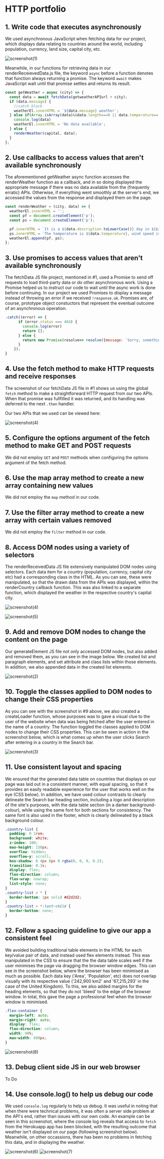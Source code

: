 # HTTP portfolio

## 1. Write code that executes asynchronously

We used asynchronous JavaScript when fetching data for our project, which displays data relating to countries around the world, including population, currency, land size, capital city, etc. 

![screenshot(1)](https://user-images.githubusercontent.com/52511353/205499740-1886ed3e-786b-4b06-bd51-4f887b2dd6d6.png)

Meanwhile, in our functions for retrieving data in our renderReceievedData.js file, the keyword `async` before a function denotes that function always returning a promise. The keyword `await` makes JavaScript wait until that promise settles and returns its result.

```js
const getWeather = async (city) => {
  const data = await fetchData(getweatherAPIurl + city);
  if (data.message) {
    //catch block
    weatherEl.innerHTML = `${data.message} weather`;
  } else if(Array.isArray(data)&&data.length===0 || data.temperature==''){//404
    console.log(data)
    weatherEl.innerHTML = 'No data available';
  } else {
    renderWeather(capital, data);
  }
};
```

## 2. Use callbacks to access values that aren't available synchronously

The aforementioned getWeather async function accesses the renderWeather function as a callback, and in so doing displayed the appropriate message if there was no data available from the (frequently erratic) APIs. Otherwise, if everything went smoothly at the server's end, we accessed the values from the response and displayed them on the page.

```js
const renderWeather = (city, data) => {
  weatherEl.innerHTML = '';
  const pf = document.createElement('p');
  const ps = document.createElement('p');

  pf.innerHTML = `It is a ${data.description.toLowerCase()} day in ${city}.`;
  ps.innerHTML = `The temperature is ${data.temperature}, wind speed is ${data.wind}.`;
  weatherEl.append(pf, ps);
};

```

## 3. Use promises to access values that aren't available synchronously

The fetchData JS file project, mentioned in #1, used a Promise to send off requests to load third-party data or do other asynchronous work. Using a Promise helped us to instruct our code to wait until the async work is done before continuing. In our project we used Promises to display a message instead of throwing an error if we received `!response.ok`. Promises are, of course, prototype object constuctors that represent the eventual outcome of an asynchronous operation.

```js
.catch((error) => {
      if (error.status === 404) {
        console.log(error)
        return [];
      } else {
        return new Promise(resolve=> resolve({message: `Sorry, something went wrong from server side. ${error.message}`}));
      }
    });
}
```

## 4. Use the fetch method to make HTTP requests and receive responses

The screenshot of our fetchData JS file in #1 shows us using the global `fetch` method to make a straightforward HTTP request from our two APIs. When that promise was fullfilled it was returned, and its handling was deferred to the next `.then` handler.

Our two APIs that we used can be viewed here:

![screenshot(4)](https://user-images.githubusercontent.com/52511353/205127525-a301d416-39a1-4209-8b44-e7694aeff487.png)

## 5. Configure the options argument of the fetch method to make GET and POST requests

We did not employ `GET` and `POST` methods when configuring the options argument of the fetch method. 

## 6. Use the map array method to create a new array containing new values

We did not employ the `map` method in our code. 

## 7. Use the filter array method to create a new array with certain values removed

We did not employ the `filter` method in our code. 
 
## 8. Access DOM nodes using a variety of selectors

The renderReceivedData JS file extensively manipulated DOM nodes using selectors. Each data item for a country (population, currency, capital city etc) had a corresponding class in the HTML. As you can see, these were manipulated, so that the drawn data from the APIs was displayed, within the renderCountry callback function. This was also linked to a separate function, which displayed the weather in the respective country's capital city.   

![screenshot(4)](https://user-images.githubusercontent.com/52511353/205125299-ca3ac2d2-62c2-419b-8922-95cc6debe498.png)

![screenshot(5)](https://user-images.githubusercontent.com/52511353/205125679-9f5945e2-32d1-4b49-86bb-c77210fa9e41.png)

## 9. Add and remove DOM nodes to change the content on the page

Our generateElement JS file not only accessed DOM nodes, but also added and removed them, as you can see in the image below. We created list and paragraph elements, and set attribute and class lists within those elements. In addition, we also appended data in the created list elements.   

![screenshot(2)](https://user-images.githubusercontent.com/52511353/205121567-c727a6f3-ee54-472c-9722-bbc22d64165f.png)

## 10. Toggle the classes applied to DOM nodes to change their CSS properties

As you can see with the screenshot in #9 above, we also created a createLoader function, whose purposes was to gave a visual clue to the user of the website when data was being fetched after the user entered in the name of a country. The function toggled the classes applied to DOM nodes to change their CSS properties. This can be seen in action in the screenshot below, which is what comes up when the user clicks Search after entering in a country in the Search bar.

![screenshot(3)](https://user-images.githubusercontent.com/52511353/205122899-ab6879e0-bece-4736-a2ce-7e5a588f293c.png)

## 11. Use consistent layout and spacing

We ensured that the generated data table on countries that displays on our page was laid out in a consistent manner, with equal spacing, so that it provides an easily readable experience for the user that works well on the eye (CSS below).
In addition, we have used colour contrasts to clearly delineate the Search bar heading section, including a logo and description of the site's purposes, with the data table section (in a darker background-colour), while using the same font for both sections for consistency. The same font is also used in the footer, which is clearly delineated by a black background colour.

```css
.country-list {
  padding: 0 1rem;
  background: white;
  z-index: 100;
  max-height: 150px;
  overflow: hidden;
  overflow-y: scroll;
  box-shadow: 0 4px 8px 0 rgba(0, 0, 0, 0.2);
  transition: 0.3s;
  display: flex;
  flex-direction: column;
  flex-wrap: nowrap;
  list-style: none;
}
.country-list > * {
  border-bottom: 1px solid #d2d2d2;
}
.country-list > *:last-child {
  border-bottom: none;
}
```

## 12. Follow a spacing guideline to give our app a consistent feel

We avoided building traditional table elements in the HTML for each key/value pair of data, and instead used flex elements instead. This was manipulated in the CSS to ensure that the the data table scales well if the user minimises the page via dragging the browser window edges. This can see in the screenshot below, where the browser has been minimised as much as possible. Each data key ('Area', 'Population', etc) does not overlap visually with its respective value ('242,900 km2' and '67,215,293' in the case of the United Kingdom). To this, we also added margins for the heading elements, so that they do not 'bleed' to the edge of the browser window. 
In total, this gave the page a professional feel when the browser window is minimised.

```css
.flex-container {
  margin-left: auto;
  margin-right: auto;
  display: flex;
  flex-direction: column;
  width: 90%;
  max-width: 600px;
}
```

![screenshot(8)](https://user-images.githubusercontent.com/52511353/205501706-ec8876cd-f15f-4944-89ab-5e16c964e6a7.png)

## 13. Debug client side JS in our web browser

To Do

## 14. Use console.log() to help us debug our code

We used `console.log` regularly to help us debug. It was useful in noting that when there were technical problems, it was often a server side problem at the API's end, rather than issues with our own code. An example can be seen in this screenshot, where the console log reveals that access to `fetch` from the Herokuapp app has been blocked, with the resulting outcome that weather isn't displayed on our page (following screenshot below). Meanwhile, on other occassions, there has been no problems in fetching this data, and in displaying the weather. 

![screenshot(6)](https://user-images.githubusercontent.com/52511353/205364990-00ab849f-2239-4368-94ab-bd7f252384b4.png)
![screenshot(7)](https://user-images.githubusercontent.com/52511353/205365195-3a3241ed-f913-4677-b459-0416e327f20c.png)
